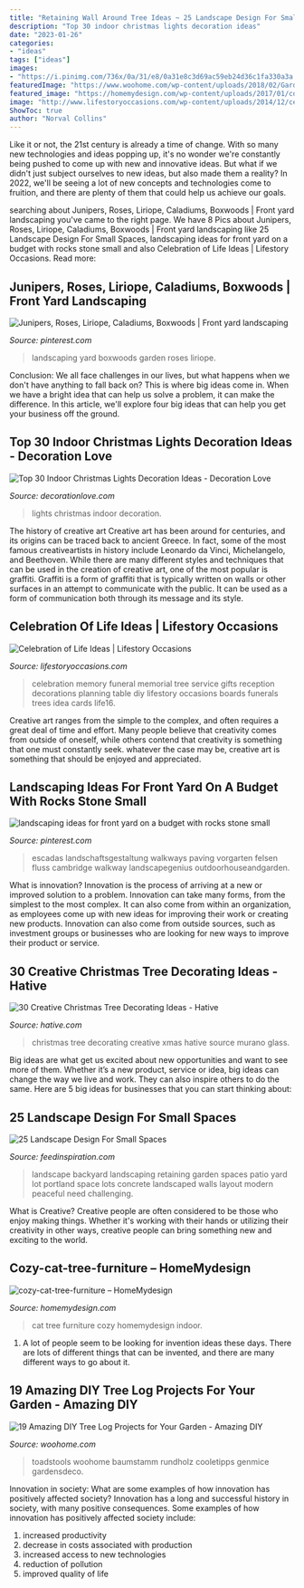 ```yaml
---
title: "Retaining Wall Around Tree Ideas ~ 25 Landscape Design For Small Spaces"
description: "Top 30 indoor christmas lights decoration ideas"
date: "2023-01-26"
categories:
- "ideas"
tags: ["ideas"]
images:
- "https://i.pinimg.com/736x/0a/31/e8/0a31e8c3d69ac59eb24d36c1fa330a3a.jpg"
featuredImage: "https://www.woohome.com/wp-content/uploads/2018/02/Garden-Projects-from-a-Fallen-Tree-Logs-10.jpg"
featured_image: "https://homemydesign.com/wp-content/uploads/2017/01/cozy-cat-tree-furniture.jpg"
image: "http://www.lifestoryoccasions.com/wp-content/uploads/2014/12/celebration-of-life16.jpg"
ShowToc: true
author: "Norval Collins"
---
```



Like it or not, the 21st century is already a time of change. With so many new technologies and ideas popping up, it's no wonder we're constantly being pushed to come up with new and innovative ideas. But what if we didn't just subject ourselves to new ideas, but also made them a reality? In 2022, we'll be seeing a lot of new concepts and technologies come to fruition, and there are plenty of them that could help us achieve our goals.

	

		
searching about Junipers, Roses, Liriope, Caladiums, Boxwoods | Front yard landscaping you've came to the right page. We have 8 Pics about Junipers, Roses, Liriope, Caladiums, Boxwoods | Front yard landscaping like 25 Landscape Design For Small Spaces, landscaping ideas for front yard on a budget with rocks stone small and also Celebration of Life Ideas | Lifestory Occasions. Read more:
		
    
## Junipers, Roses, Liriope, Caladiums, Boxwoods | Front Yard Landscaping

<img loading=lazy src="https://i.pinimg.com/736x/0a/31/e8/0a31e8c3d69ac59eb24d36c1fa330a3a.jpg" onerror="this.onerror=null;this.src='https://tse2.mm.bing.net/th?id=OIP.uMNWrwSbJ7Kp-xXZyLGYsgHaJ4&amp;pid=15.1';" alt="Junipers, Roses, Liriope, Caladiums, Boxwoods | Front yard landscaping">

_Source: pinterest.com_

>landscaping yard boxwoods garden roses liriope. 

	

Conclusion:
We all face challenges in our lives, but what happens when we don't have anything to fall back on? This is where big ideas come in. When we have a bright idea that can help us solve a problem, it can make the difference. In this article, we'll explore four big ideas that can help you get your business off the ground.

    
## Top 30 Indoor Christmas Lights Decoration Ideas - Decoration Love

<img loading=lazy src="http://www.decorationlove.com/wp-content/uploads/2016/10/Great-Indoor-Christmas-Lights-Decoration-Ideas.jpg" onerror="this.onerror=null;this.src='https://tse2.mm.bing.net/th?id=OIP.4WYj07DHVJibHZjMuooJYwHaLG&amp;pid=15.1';" alt="Top 30 Indoor Christmas Lights Decoration Ideas - Decoration Love">

_Source: decorationlove.com_

>lights christmas indoor decoration. 

	

The history of creative art
Creative art has been around for centuries, and its origins can be traced back to ancient Greece. In fact, some of the most famous creativeartists in history include Leonardo da Vinci, Michelangelo, and Beethoven. While there are many different styles and techniques that can be used in the creation of creative art, one of the most popular is graffiti. Graffiti is a form of graffiti that is typically written on walls or other surfaces in an attempt to communicate with the public. It can be used as a form of communication both through its message and its style.

    
## Celebration Of Life Ideas | Lifestory Occasions

<img loading=lazy src="http://www.lifestoryoccasions.com/wp-content/uploads/2014/12/celebration-of-life16.jpg" onerror="this.onerror=null;this.src='https://tse2.mm.bing.net/th?id=OIP.G2EW3Uj8R2SyYHj_Xiou9QHaLH&amp;pid=15.1';" alt="Celebration of Life Ideas | Lifestory Occasions">

_Source: lifestoryoccasions.com_

>celebration memory funeral memorial tree service gifts reception decorations planning table diy lifestory occasions boards funerals trees idea cards life16. 

	

Creative art ranges from the simple to the complex, and often requires a great deal of time and effort. Many people believe that creativity comes from outside of oneself, while others contend that creativity is something that one must constantly seek. whatever the case may be, creative art is something that should be enjoyed and appreciated.

    
## Landscaping Ideas For Front Yard On A Budget With Rocks Stone Small

<img loading=lazy src="https://i.pinimg.com/736x/fe/13/9c/fe139c5e4ec7589961681ac275ed1812.jpg" onerror="this.onerror=null;this.src='https://tse1.mm.bing.net/th?id=OIP.RslCC4cBHCgvZQkpx0KGQQHaND&amp;pid=15.1';" alt="landscaping ideas for front yard on a budget with rocks stone small">

_Source: pinterest.com_

>escadas landschaftsgestaltung walkways paving vorgarten felsen fluss cambridge walkway landscapegenius outdoorhouseandgarden. 

	

What is innovation?
Innovation is the process of arriving at a new or improved solution to a problem. Innovation can take many forms, from the simplest to the most complex. It can also come from within an organization, as employees come up with new ideas for improving their work or creating new products. Innovation can also come from outside sources, such as investment groups or businesses who are looking for new ways to improve their product or service.

    
## 30 Creative Christmas Tree Decorating Ideas - Hative

<img loading=lazy src="https://hative.com/wp-content/uploads/2014/11/christmas-tree-decorating-ideas/3-christmas-tree-decorating-ideas.jpg" onerror="this.onerror=null;this.src='https://tse2.mm.bing.net/th?id=OIP.rQCApYSfsbvfFDrHbgTfMgHaLH&amp;pid=15.1';" alt="30 Creative Christmas Tree Decorating Ideas - Hative">

_Source: hative.com_

>christmas tree decorating creative xmas hative source murano glass. 

	

Big ideas are what get us excited about new opportunities and want to see more of them. Whether it’s a new product, service or idea, big ideas can change the way we live and work. They can also inspire others to do the same. Here are 5 big ideas for businesses that you can start thinking about: 

    
## 25 Landscape Design For Small Spaces

<img loading=lazy src="http://feedinspiration.com/wp-content/uploads/2015/04/landscape-and-design-small-lot.jpg" onerror="this.onerror=null;this.src='https://tse2.mm.bing.net/th?id=OIP.Jh8llG-mjfuf2mhHVmDICgHaLJ&amp;pid=15.1';" alt="25 Landscape Design For Small Spaces">

_Source: feedinspiration.com_

>landscape backyard landscaping retaining garden spaces patio yard lot portland space lots concrete landscaped walls layout modern peaceful need challenging. 

	

What is Creative?
Creative people are often considered to be those who enjoy making things. Whether it's working with their hands or utilizing their creativity in other ways, creative people can bring something new and exciting to the world.

    
## Cozy-cat-tree-furniture – HomeMydesign

<img loading=lazy src="https://homemydesign.com/wp-content/uploads/2017/01/cozy-cat-tree-furniture.jpg" onerror="this.onerror=null;this.src='https://tse2.mm.bing.net/th?id=OIP.eoJpSIneQqslbIqtteC-cAHaJ4&amp;pid=15.1';" alt="cozy-cat-tree-furniture – HomeMydesign">

_Source: homemydesign.com_

>cat tree furniture cozy homemydesign indoor. 

	

1. A lot of people seem to be looking for invention ideas these days. There are lots of different things that can be invented, and there are many different ways to go about it. 

    
## 19 Amazing DIY Tree Log Projects For Your Garden - Amazing DIY

<img loading=lazy src="https://www.woohome.com/wp-content/uploads/2018/02/Garden-Projects-from-a-Fallen-Tree-Logs-10.jpg" onerror="this.onerror=null;this.src='https://tse1.mm.bing.net/th?id=OIP._FMMlsiuEmhgILW5r_c8iAHaO8&amp;pid=15.1';" alt="19 Amazing DIY Tree Log Projects for Your Garden - Amazing DIY">

_Source: woohome.com_

>toadstools woohome baumstamm rundholz cooletipps genmice gardensdeco. 

	

Innovation in society: What are some examples of how innovation has positively affected society?
Innovation has a long and successful history in society, with many positive consequences. Some examples of how innovation has positively affected society include: 
1. increased productivity 
2. decrease in costs associated with production 
3. increased access to new technologies 
4. reduction of pollution 
5. improved quality of life 

